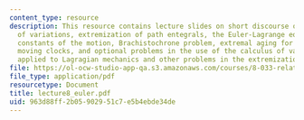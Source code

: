 ```yaml
---
content_type: resource
description: This resource contains lecture slides on short discourse on the calculus
  of variations, extremization of path entegrals, the Euler-Lagrange equations and
  constants of the motion, Brachistochrone problem, extremal aging for inertially
  moving clocks, and optional problems in the use of the calculus of variations as
  applied to Lagragian mechanics and other problems in the extremization of path integrals.
file: https://ol-ocw-studio-app-qa.s3.amazonaws.com/courses/8-033-relativity-fall-2006/963d88ff2b05902951c7e5b4ebde34de_lecture8_euler.pdf
file_type: application/pdf
resourcetype: Document
title: lecture8_euler.pdf
uid: 963d88ff-2b05-9029-51c7-e5b4ebde34de
---
```

